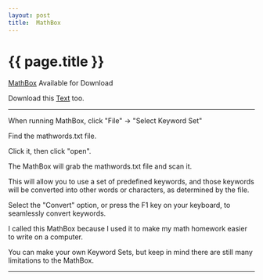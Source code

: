 ```yaml
---
layout: post
title:  MathBox
---
```


{{ page.title }}
================

[MathBox][] Available for Download

Download this [Text][] too.

---

When running MathBox, click "File" -> "Select Keyword Set"

Find the mathwords.txt file. 

Click it, then click "open".

The MathBox will grab the mathwords.txt file and scan it.

This will allow you to use a set of predefined keywords, and those keywords will be converted into other words or characters, as determined by the file.

Select the "Convert" option, or press the F1 key on your keyboard, to seamlessly convert keywords.

I called this MathBox because I used it to make my math homework easier to write on a computer.

You can make your own Keyword Sets, but keep in mind there are still many limitations to the MathBox.

---

[MathBox]: https://raw.github.com/misterdustinface/MathBox/master/MathBox.jar
[Text]: https://raw.github.com/misterdustinface/MathBox/master/src/mathwords.txt
